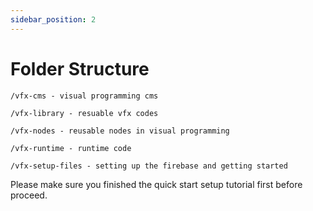 ```yaml
---
sidebar_position: 2
---
```


# Folder Structure

```text
/vfx-cms - visual programming cms

/vfx-library - resuable vfx codes

/vfx-nodes - reusable nodes in visual programming

/vfx-runtime - runtime code

/vfx-setup-files - setting up the firebase and getting started
```

Please make sure you finished the quick start setup tutorial first before proceed.
